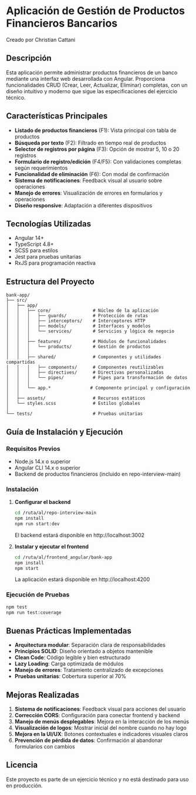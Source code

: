 # Aplicación de Gestión de Productos Financieros Bancarios

Creado por Christian Cattani

## Descripción

Esta aplicación permite administrar productos financieros de un banco mediante una interfaz web desarrollada con Angular. Proporciona funcionalidades CRUD (Crear, Leer, Actualizar, Eliminar) completas, con un diseño intuitivo y moderno que sigue las especificaciones del ejercicio técnico.

## Características Principales

- **Listado de productos financieros** (F1): Vista principal con tabla de productos
- **Búsqueda por texto** (F2): Filtrado en tiempo real de productos
- **Selector de registros por página** (F3): Opción de mostrar 5, 10 o 20 registros
- **Formulario de registro/edición** (F4/F5): Con validaciones completas según requerimientos
- **Funcionalidad de eliminación** (F6): Con modal de confirmación
- **Sistema de notificaciones**: Feedback visual al usuario sobre operaciones
- **Manejo de errores**: Visualización de errores en formularios y operaciones
- **Diseño responsive**: Adaptación a diferentes dispositivos

## Tecnologías Utilizadas

- Angular 14+
- TypeScript 4.8+
- SCSS para estilos
- Jest para pruebas unitarias
- RxJS para programación reactiva

## Estructura del Proyecto

```
bank-app/
├── src/
│   ├── app/
│   │   ├── core/                # Núcleo de la aplicación
│   │   │   ├── guards/          # Protección de rutas
│   │   │   ├── interceptors/    # Interceptores HTTP
│   │   │   ├── models/          # Interfaces y modelos
│   │   │   └── services/        # Servicios y lógica de negocio
│   │   │
│   │   ├── features/            # Módulos de funcionalidades
│   │   │   └── products/        # Gestión de productos
│   │   │
│   │   ├── shared/              # Componentes y utilidades compartidas
│   │   │   ├── components/      # Componentes reutilizables
│   │   │   ├── directives/      # Directivas personalizadas
│   │   │   └── pipes/           # Pipes para transformación de datos
│   │   │
│   │   └── app.*               # Componente principal y configuración
│   │
│   ├── assets/                  # Recursos estáticos
│   └── styles.scss              # Estilos globales
│
└── tests/                       # Pruebas unitarias
```

## Guía de Instalación y Ejecución

### Requisitos Previos

- Node.js 14.x o superior
- Angular CLI 14.x o superior
- Backend de productos financieros (incluido en repo-interview-main)

### Instalación

1. **Configurar el backend**

   ```bash
   cd /ruta/al/repo-interview-main
   npm install
   npm run start:dev
   ```

   El backend estará disponible en http://localhost:3002

2. **Instalar y ejecutar el frontend**

   ```bash
   cd /ruta/al/frontend_angular/bank-app
   npm install
   npm start
   ```

   La aplicación estará disponible en http://localhost:4200

### Ejecución de Pruebas

```bash
npm test
npm run test:coverage
```

## Buenas Prácticas Implementadas

- **Arquitectura modular**: Separación clara de responsabilidades
- **Principios SOLID**: Diseño orientado a objetos mantenible
- **Clean Code**: Código legible y bien estructurado
- **Lazy Loading**: Carga optimizada de módulos
- **Manejo de errores**: Tratamiento centralizado de excepciones
- **Pruebas unitarias**: Cobertura superior al 70%

## Mejoras Realizadas

1. **Sistema de notificaciones**: Feedback visual para acciones del usuario
2. **Corrección CORS**: Configuración para conectar frontend y backend
3. **Manejo de menús desplegables**: Mejora en la interacción de los menús
4. **Visualización de logos**: Mostrar inicial del nombre cuando no hay logo
5. **Mejora en la UI/UX**: Botones contextuales e indicadores visuales claros
6. **Prevención de pérdida de datos**: Confirmación al abandonar formularios con cambios

## Licencia

Este proyecto es parte de un ejercicio técnico y no está destinado para uso en producción.
